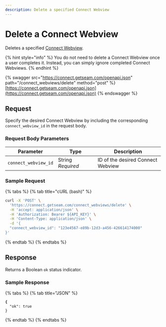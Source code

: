 ```yaml
---
description: Delete a specified Connect Webview
---
```


# Delete a Connect Webview

Deletes a specified [Connect Webview](../../core-concepts/connect-webviews/).

{% hint style="info" %}
You do not need to delete a Connect Webview once a user completes it. Instead, you can simply ignore completed Connect Webviews.
{% endhint %}

{% swagger src="https://connect.getseam.com/openapi.json" path="/connect_webviews/delete" method="post" %}
[https://connect.getseam.com/openapi.json](https://connect.getseam.com/openapi.json)
{% endswagger %}

## Request

Specify the desired Connect Webview by including the corresponding `connect_webview_id` in the request body.

### Request Body Parameters

<table><thead><tr><th>Parameter</th><th width="112.33333333333331">Type</th><th>Description</th></tr></thead><tbody><tr><td><code>connect_webview_id</code></td><td>String<br><em>Required</em></td><td>ID of the desired Connect Webview</td></tr></tbody></table>

### Sample Request

{% tabs %}
{% tab title="cURL (bash)" %}
```bash
curl -X 'POST' \
  'https://connect.getseam.com/connect_webviews/delete' \
  -H 'accept: application/json' \
  -H 'Authorization: Bearer ${API_KEY}' \
  -H 'Content-Type: application/json' \
  -d '{
  "connect_webview_id": "123e4567-e89b-12d3-a456-426614174000"
}'
```
{% endtab %}
{% endtabs %}

## Response

Returns a Boolean `ok` status indicator.

### Sample Response

{% tabs %}
{% tab title="JSON" %}
<pre class="language-json"><code class="lang-json"><strong>{
</strong>  "ok": true
}
</code></pre>
{% endtab %}
{% endtabs %}
